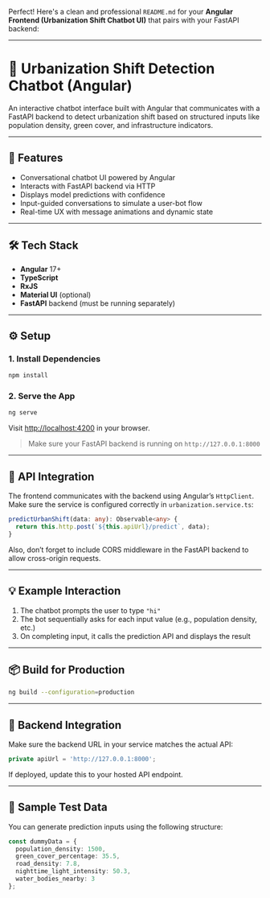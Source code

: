Perfect! Here's a clean and professional `README.md` for your **Angular Frontend (Urbanization Shift Chatbot UI)** that pairs with your FastAPI backend:

---

# 💬 Urbanization Shift Detection Chatbot (Angular)

An interactive chatbot interface built with Angular that communicates with a FastAPI backend to detect urbanization shift based on structured inputs like population density, green cover, and infrastructure indicators.

---

## 🚀 Features

- Conversational chatbot UI powered by Angular
- Interacts with FastAPI backend via HTTP
- Displays model predictions with confidence
- Input-guided conversations to simulate a user-bot flow
- Real-time UX with message animations and dynamic state

---

## 🛠️ Tech Stack

- **Angular** 17+
- **TypeScript**
- **RxJS**
- **Material UI** (optional)
- **FastAPI** backend (must be running separately)

---

## ⚙️ Setup

### 1. Install Dependencies

```bash
npm install
```

### 2. Serve the App

```bash
ng serve
```

Visit [http://localhost:4200](http://localhost:4200) in your browser.

> Make sure your FastAPI backend is running on `http://127.0.0.1:8000`

---

## 🔁 API Integration

The frontend communicates with the backend using Angular’s `HttpClient`.  
Make sure the service is configured correctly in `urbanization.service.ts`:

```ts
predictUrbanShift(data: any): Observable<any> {
  return this.http.post(`${this.apiUrl}/predict`, data);
}
```

Also, don’t forget to include CORS middleware in the FastAPI backend to allow cross-origin requests.

---

## 💡 Example Interaction

1. The chatbot prompts the user to type `"hi"`
2. The bot sequentially asks for each input value (e.g., population density, etc.)
3. On completing input, it calls the prediction API and displays the result

---

## 📦 Build for Production

```bash
ng build --configuration=production
```

---

## 🧠 Backend Integration

Make sure the backend URL in your service matches the actual API:

```ts
private apiUrl = 'http://127.0.0.1:8000';
```

If deployed, update this to your hosted API endpoint.

---

## 🧪 Sample Test Data

You can generate prediction inputs using the following structure:

```ts
const dummyData = {
  population_density: 1500,
  green_cover_percentage: 35.5,
  road_density: 7.8,
  nighttime_light_intensity: 50.3,
  water_bodies_nearby: 3
};
```
